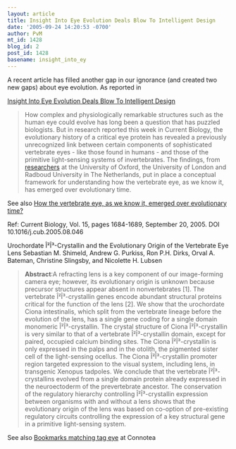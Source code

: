 ```yaml
---
layout: article
title: Insight Into Eye Evolution Deals Blow To Intelligent Design
date: '2005-09-24 14:20:53 -0700'
author: PvM
mt_id: 1428
blog_id: 2
post_id: 1428
basename: insight_into_ey
---
```

A recent article has filled another gap in our ignorance (and created two new gaps) about eye evolution. As reported in 

[Insight Into Eye Evolution Deals Blow To Intelligent Design](http://www.scienceagogo.com/news/20050822230316data_trunc_sys.shtml)

> How complex and physiologically remarkable structures such as the human eye could evolve has long been a question that has puzzled biologists. But in research reported this week in Current Biology, the evolutionary history of a critical eye protein has revealed a previously unrecognized link between certain components of sophisticated vertebrate eyes - like those found in humans - and those of the primitive light-sensing systems of invertebrates. The findings, from [researchers](http://users.ox.ac.uk/~zool0615/SebShimeld.htm) at the University of Oxford, the University of London and Radboud University in The Netherlands, put in place a conceptual framework for understanding how the vertebrate eye, as we know it, has emerged over evolutionary time.

See also  [How the vertebrate eye, as we know it, emerged over evolutionary time?](http://www.medilexicon.com/medicalnews.php?newsid=31008)

Ref: Current Biology, Vol. 15, pages 1684-1689, September 20, 2005. DOI 10.1016/j.cub.2005.08.046

Urochordate Î²Î³-Crystallin and the Evolutionary Origin of the Vertebrate Eye Lens Sebastian M. Shimeld, Andrew G. Purkiss, Ron P.H. Dirks, Orval A. Bateman, Christine Slingsby, and Nicolette H. Lubsen

> **Abstract**:A refracting lens is a key component of our image-forming camera eye; however, its evolutionary origin is unknown because precursor structures appear absent in nonvertebrates \[1\]. The vertebrate Î²Î³-crystallin genes encode abundant structural proteins critical for the function of the lens \[2\]. We show that the urochordate Ciona intestinalis, which split from the vertebrate lineage before the evolution of the lens, has a single gene coding for a single domain monomeric Î²Î³-crystallin. The crystal structure of Ciona Î²Î³-crystallin is very similar to that of a vertebrate Î²Î³-crystallin domain, except for paired, occupied calcium binding sites. The Ciona Î²Î³-crystallin is only expressed in the palps and in the otolith, the pigmented sister cell of the light-sensing ocellus. The Ciona Î²Î³-crystallin promoter region targeted expression to the visual system, including lens, in transgenic Xenopus tadpoles. We conclude that the vertebrate Î²Î³-crystallins evolved from a single domain protein already expressed in the neuroectoderm of the prevertebrate ancestor. The conservation of the regulatory hierarchy controlling Î²Î³-crystallin expression between organisms with and without a lens shows that the evolutionary origin of the lens was based on co-option of pre-existing regulatory circuits controlling the expression of a key structural gene in a primitive light-sensing system.

 

See also [Bookmarks matching tag eye](http://www.connotea.org/tag/eye) at Connotea
